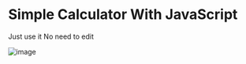 # Simple Calculator With JavaScript

Just use it
No need to edit



![image](https://user-images.githubusercontent.com/28669091/113200818-0106c200-9293-11eb-9239-4b340259d1ee.png)
